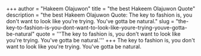 +++
author = "Hakeem Olajuwon"
title = "the best Hakeem Olajuwon Quote"
description = "the best Hakeem Olajuwon Quote: The key to fashion is, you don't want to look like you're trying. You've gotta be natural."
slug = "the-key-to-fashion-is-you-dont-want-to-look-like-youre-trying-youve-gotta-be-natural"
quote = '''The key to fashion is, you don't want to look like you're trying. You've gotta be natural.'''
+++
The key to fashion is, you don't want to look like you're trying. You've gotta be natural.
